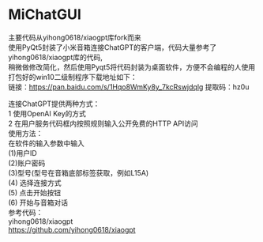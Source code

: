 # MiChatGUI
主要代码从yihong0618/xiaogpt库fork而来  
使用PyQt5封装了小米音箱连接ChatGPT的客户端，代码大量参考了yihong0618/xiaogpt库的代码,  
稍微做修改简化，然后使用Pyqt5将代码封装为桌面软件，方便不会编程的人使用 
打包好的win10二级制程序下载地址如下：  
链接：https://pan.baidu.com/s/1Hqo8WmKy8y_7kcRswjdqlg 
提取码：hz0u

连接ChatGPT提供两种方式：  
1 使用OpenAI Key的方式  
2 在用户服务代码框内按照规则输入公开免费的HTTP API访问  
使用方法：  
在软件的输入参数中输入  
(1)用户ID  
(2)账户密码  
(3)型号(型号在音箱底部标签获取，例如L15A)  
(4) 选择连接方式  
(5) 点击开始按钮  
(6) 开始与音箱对话  
参考代码：  
yihong0618/xiaogpt  
https://github.com/yihong0618/xiaogpt  
